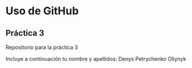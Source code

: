 # Uso de GitHub
## Práctica 3
Repositorio para la práctica 3

Incluye a continuación tu nombre y apellidos: Denys Petrychenko Oliynyk 
